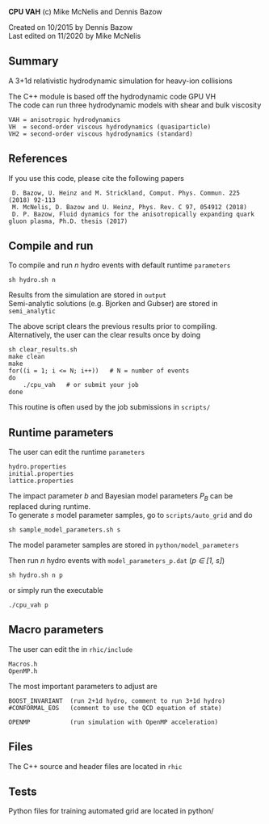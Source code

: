 **CPU VAH** (c) Mike McNelis and Dennis Bazow

Created on 10/2015 by Dennis Bazow\
Last edited on 11/2020 by Mike McNelis

## Summary
A 3+1d relativistic hydrodynamic simulation for heavy-ion collisions

The C++ module is based off the hydrodynamic code GPU VH\
The code can run three hydrodynamic models with shear and bulk viscosity

    VAH = anisotropic hydrodynamics
    VH  = second-order viscous hydrodynamics (quasiparticle)
    VH2 = second-order viscous hydrodynamics (standard)


## References

If you use this code, please cite the following papers

     D. Bazow, U. Heinz and M. Strickland, Comput. Phys. Commun. 225 (2018) 92-113    
     M. McNelis, D. Bazow and U. Heinz, Phys. Rev. C 97, 054912 (2018)
     D. P. Bazow, Fluid dynamics for the anisotropically expanding quark gluon plasma, Ph.D. thesis (2017)


## Compile and run
To compile and run *n* hydro events with default runtime `parameters`

    sh hydro.sh n  

Results from the simulation are stored in `output`\
Semi-analytic solutions (e.g. Bjorken and Gubser) are stored in `semi_analytic`

The above script clears the previous results prior to compiling.\
Alternatively, the user can the clear results once by doing

    sh clear_results.sh
    make clean
    make
    for((i = 1; i <= N; i++))   # N = number of events
    do
        ./cpu_vah   # or submit your job
    done
    
This routine is often used by the job submissions in `scripts/`


## Runtime parameters

The user can edit the runtime `parameters`

    hydro.properties
    initial.properties
    lattice.properties

The impact parameter *b* and Bayesian model parameters *P<sub>B</sub>* can be replaced during runtime.\
To generate *s* model parameter samples, go to `scripts/auto_grid` and do

    sh sample_model_parameters.sh s        
    
The model parameter samples are stored in `python/model_parameters`

Then run *n* hydro events with `model_parameters_p.dat`  (*p ∈ [1, s]*)

    sh hydro.sh n p    

or simply run the executable

    ./cpu_vah p


## Macro parameters

The user can edit the in `rhic/include`

    Macros.h
    OpenMP.h
    
The most important parameters to adjust are
    
    BOOST_INVARIANT  (run 2+1d hydro, comment to run 3+1d hydro)
    #CONFORMAL_EOS   (comment to use the QCD equation of state)
    
    OPENMP           (run simulation with OpenMP acceleration)

## Files

The C++ source and header files are located in `rhic`


## Tests



Python files for training automated grid are located in python/
